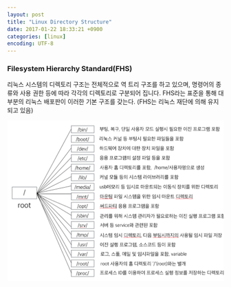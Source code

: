 ```yaml
---
layout: post
title: "Linux Directory Structure"
date: 2017-01-22 18:33:21 +0900
categories: [linux]
encoding: UTF-8
---
```



### Filesystem Hierarchy Standard(FHS)

리눅스 시스템의 디렉토리 구조는 전체적으로 역 트리 구조를 하고 있으며, 명령어의 종류와 사용 권한 등에 따라 각각의 디렉토리로 구분되어 집니다. 
FHS라는 표준을 통해 대부분의 리눅스 배포판이 이러한 기본 구조를 갖는다. (FHS는 리눅스 재단에 의해 유지되고 있음)


![branch Image](https://raw.githubusercontent.com/lee-seul/lee-seul.github.com/master/static/img/_posts/linux_directory_structure.png)




<br/>
<br/>